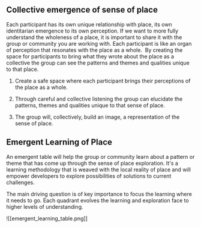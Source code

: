 ## Collective emergence of sense of place  
Each participant has its own unique relationship with place, its own identitarian emergence to its own perception. If we want to more fully understand the wholeness of a place, it is important to share it with the group or community you are working with. Each participant is like an organ of perception that resonates with the place as a whole.  By creating the space for participants to bring what they wrote about the place as a collective the group can see the patterns and themes and qualities unique to that place. 

1. Create a safe space where each participant brings their perceptions of the place as a whole.

2. Through careful and collective listening the group can elucidate the patterns, themes and qualities unique to that sense of place. 

3. The group will, collectively, build an image, a representation of the sense of place.

## Emergent Learning of Place
An emergent table will help the group or community learn about a pattern or theme that has come up through the sense of place exploration. It's a learning methodology that is weaved with the local reality of place and will empower developers to explore possibilities of solutions to current challenges.

The main driving question is of key importance to focus the learning where it needs to go. Each quadrant evolves the learning and exploration face to higher levels of understanding.

![[emergent_learning_table.png]]